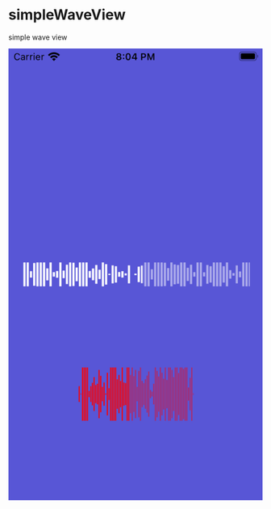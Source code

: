 # simpleWaveView
 simple wave view

![alt text](https://github.com/amirpirzad/simpleWaveView/blob/main/simpleWaveView/Simulator%20Screen%20Shot%20-%20iPod%20touch%20(7th%20generation)%20-%202020-12-31%20at%2020.04.34.png?raw=true)
